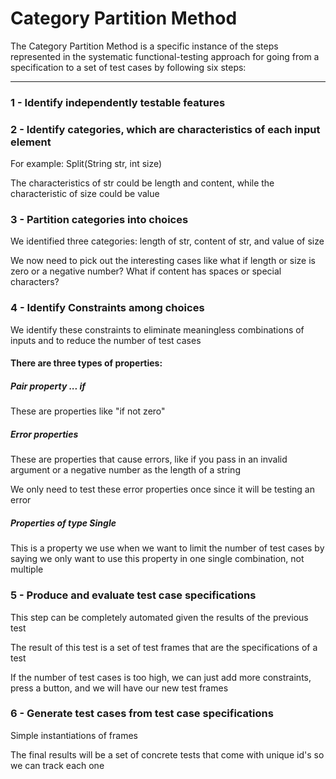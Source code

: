 # Category Partition Method

The Category Partition Method is a specific instance of the steps represented in the systematic functional-testing approach for going from a specification to a set of test cases by following six steps:

***

### 1 - Identify independently testable features

### 2 - Identify categories, which are characteristics of each input element

For example: Split(String str, int size)

The characteristics of str could be length and content, while the characteristic of size could be value

### 3 - Partition categories into choices

We identified three categories: length of str, content of str, and value of size

We now need to pick out the interesting cases like what if length or size is zero or a negative number? What if content has spaces or special characters?

### 4 - Identify Constraints among choices

We identify these constraints to eliminate meaningless combinations of inputs and to reduce the number of test cases

#### There are three types of properties:

##### Pair property ... if

These are properties like "if not zero"

##### Error properties

These are properties that cause errors, like if you pass in an invalid argument or a negative number as the length of a string

We only need to test these error properties once since it will be testing an error

##### Properties of type Single

This is a property we use when we want to limit the number of test cases by saying we only want to use this property in one single combination, not multiple

### 5 - Produce and evaluate test case specifications

This step can be completely automated given the results of the previous test

The result of this test is a set of test frames that are the specifications of a test

If the number of test cases is too high, we can just add more constraints, press a button, and we will have our new test frames

### 6 - Generate test cases from test case specifications

Simple instantiations of frames

The final results will be a set of concrete tests that come with unique id's so we can track each one
